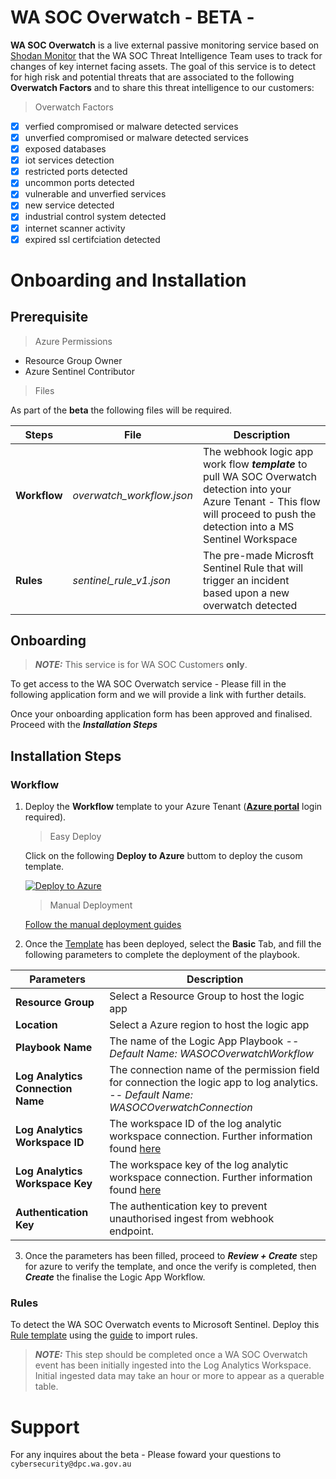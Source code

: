 # WA SOC Overwatch - BETA - 

**WA SOC Overwatch** is a live external passive monitoring service based on [Shodan Monitor](https://monitor.shodan.io/) that the WA SOC Threat Intelligence Team uses to track for changes of key internet facing assets. The goal of this service is to detect for high risk and potential threats that are associated to the following **Overwatch Factors** and to share this threat intelligence to our customers:

> Overwatch Factors
- [x] verfied compromised or malware detected services
- [x] unverfied compromised or malware detected services
- [x] exposed databases
- [x] iot services detection
- [x] restricted ports detected
- [x] uncommon ports detected
- [x] vulnerable and unverfied services
- [x] new service detected
- [x] industrial control system detected
- [x] internet scanner activity
- [x] expired ssl certifciation detected

# Onboarding and Installation

## Prerequisite 

> Azure Permissions
- Resource Group Owner
- Azure Sentinel Contributor

> Files

As part of the **beta** the following files will be required.

|Steps | File  | Description |
|----------- | ------------- | ------------- |
| **Workflow** | _overwatch_workflow.json_ | The webhook logic app work flow **_template_** to pull WA SOC Overwatch detection into your Azure Tenant - This flow will proceed to push the detection into a MS Sentinel Workspace |
| **Rules** | _sentinel_rule_v1.json_ | The pre-made Microsft Sentinel Rule that will trigger an incident based upon a new overwatch detected |

## Onboarding

> **_NOTE:_** This service is for WA SOC Customers **only**.

To get access to the WA SOC Overwatch service - Please fill in the following application form and we will provide a link with further details. 

Once your onboarding application form has been approved and finalised. Proceed with the _**Installation Steps**_ 

## Installation Steps

### Workflow

1. Deploy the **Workflow** template to your Azure Tenant ([**Azure portal**](https://portal.azure.com/) login required).

    > Easy Deploy

    Click on the following **Deploy to Azure** buttom to deploy the cusom template.

    [![Deploy to Azure](https://aka.ms/deploytoazurebutton)](https://portal.azure.com/#create/Microsoft.Template/uri/https%3A%2F%2Fraw.githubusercontent.com%2Fwagov%2Foverwatch%2Fmain%2Fdeployment%2Foverwatch_workflow.json)

    > Manual Deployment 

    [Follow the manual deployment guides](https://github.com/wagov/azure-guides/blob/main/guides/azure-custom-templates.md)

2. Once the [Template](/deployment/overwatch_workflow.json) has been deployed, select the **Basic** Tab, and fill the following parameters to complete the deployment of the playbook.

 | Parameters  | Description |
| ------------- | ------------- |
| **Resource Group** | Select a Resource Group to host the logic app  |
| **Location** | Select a Azure region to host the logic app  |
| **Playbook Name** | The name of the Logic App Playbook -- _Default Name: WASOCOverwatchWorkflow_  |
| **Log Analytics Connection Name** | The connection name of the permission field for connection the logic app to log analytics. -- _Default Name: WASOCOverwatchConnection_ |
| **Log Analytics Workspace ID** | The workspace ID of the log analytic workspace connection. Further information found [here](https://github.com/wagov/azure-guides/blob/main/guides/log-analytic-ID-and-keys.md)  |
| **Log Analytics Workspace Key** | The workspace key of the log analytic workspace connection. Further information found [here](https://github.com/wagov/azure-guides/blob/main/guides/log-analytic-ID-and-keys.md) |
| **Authentication Key** | The authentication key to prevent unauthorised ingest from webhook endpoint. |

3. Once the parameters has been filled, proceed to _**Review + Create**_ step for azure to verify the template, and once the verify is completed, then _**Create**_ the finalise the Logic App Workflow.

### Rules

To detect the WA SOC Overwatch events to Microsoft Sentinel. Deploy this [Rule template](/deployment/sentinel_rule_v1.json) using the [guide](https://docs.microsoft.com/en-us/azure/sentinel/import-export-analytics-rules#import-rules) to import rules.

> **_NOTE:_** This step should be completed once a WA SOC Overwatch event has been initially ingested into the Log Analytics Workspace. Initial ingested data may take an hour or more to appear as a querable table.

# Support

For any inquires about the beta - Please foward your questions to `cybersecurity@dpc.wa.gov.au`


